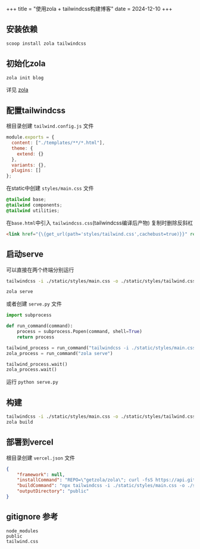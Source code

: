 +++
title = "使用zola + tailwindcss构建博客"
date = 2024-12-10
+++

## 安装依赖
``` bash
scoop install zola tailwindcss
```

## 初始化zola
``` bash
zola init blog
```
详见 [zola](https://www.getzola.org/documentation/getting-started/overview/)

## 配置tailwindcss
根目录创建 `tailwind.config.js` 文件
``` js
module.exports = {
  content: ["./templates/**/*.html"],
  theme: {
    extend: {}
  },
  variants: {},
  plugins: []
};
```

在static中创建 `styles/main.css` 文件
``` css
@tailwind base;
@tailwind components;
@tailwind utilities;
```

在`base.html`中引入 `tailwindcss.css`(tailwindcss编译后产物) 复制时删除反斜杠
``` html
<link href="{\{get_url(path='styles/tailwind.css',cachebust=true)}}" rel="stylesheet"/>
```

## 启动serve
可以直接在两个终端分别运行
``` bash
tailwindcss -i ./static/styles/main.css -o ./static/styles/tailwind.css --watch
```
``` bash
zola serve
```

或者创建 `serve.py` 文件
``` python
import subprocess

def run_command(command):
    process = subprocess.Popen(command, shell=True)
    return process

tailwind_process = run_command("tailwindcss -i ./static/styles/main.css -o ./static/styles/tailwind.css --watch")
zola_process = run_command("zola serve")

tailwind_process.wait()
zola_process.wait()
```
运行 `python serve.py`

## 构建
``` bash
tailwindcss -i ./static/styles/main.css -o ./static/styles/tailwind.css
zola build
```

## 部署到vercel
根目录创建 `vercel.json` 文件
``` json
{
    "framework": null,
    "installCommand": "REPO=\"getzola/zola\"; curl -fsS https://api.github.com/repos/${REPO}/releases/latest | grep -oP '\"browser_download_url\": ?\"\\K(.+linux-gnu.tar.gz)' | xargs -n 1 curl -fsSL -o zola.tar.gz && tar -xzvf zola.tar.gz && npm install tailwindcss",
    "buildCommand": "npx tailwindcss -i ./static/styles/main.css -o ./static/styles/tailwind.css && ./zola build",
    "outputDirectory": "public"
}
```

## gitignore 参考
```
node_modules
public
tailwind.css
```